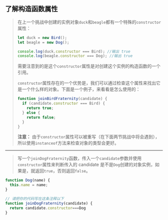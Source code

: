 ## 了解构造函数属性

> 在上一个挑战中创建的实例对象`duck`和`beagle`都有一个特殊的`constructor`属性：
>
> ```js
> let duck = new Bird();
> let beagle = new Dog();
> 
> console.log(duck.constructor === Bird); //输出 true
> console.log(beagle.constructor === Dog); //输出 true
> ```
>
> 需要注意到的是这个`constructor`属性是对创建这个实例的构造函数的一个引用。
>
> `constructor`属性存在的一个优势是，我们可以通过检查这个属性来找出它是一个什么样的对象。下面是一个例子，来看看是怎么使用的：
>
> ```js
> function joinBirdFraternity(candidate) {
>   if (candidate.constructor === Bird) {
>     return true;
>   } else {
>     return false;
>   }
> }
> ```
>
> **注意：**
> 由于`constructor`属性可以被重写（在下面两节挑战中将会遇到），所以使用`instanceof`方法来检查对象的类型会更好。

---

> 写一个`joinDogFraternity`函数，传入一个`candidate`参数并使用`constructor`属性来判断传入的 candidate 是不是`Dog`创建的对象实例，如果是，就返回`true`，否则返回`false`。

```js
function Dog(name) {
  this.name = name;
}

// 请把你的代码写在这条注释以下
function joinDogFraternity(candidate) {
  return candidate.constructor===Dog
}

```

